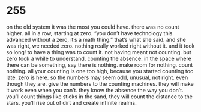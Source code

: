# 255

on the old system it was the most you could have. there was no count higher. all in a row, starting at zero. “you don’t have technology this advanced without a zero, it’s a math thing.” that’s what she said. and she was right, we needed zero. nothing really worked right without it. and it took so long! to have a thing was to count it. not having meant not counting. but zero took a while to understand. counting the absence. in the space where there can be something, say there is nothing. make room for nothing. count nothing. all your counting is one too high, because you started counting too late. zero is here. so the numbers may seem odd, unusual, not right. even though they are. give the numbers to the counting machines. they will make it work even when you can’t. they know the absence the way you don’t. you’ll count things like sticks in the sand, they will count the distance to the stars. you’ll rise out of dirt and create infinite realms. 